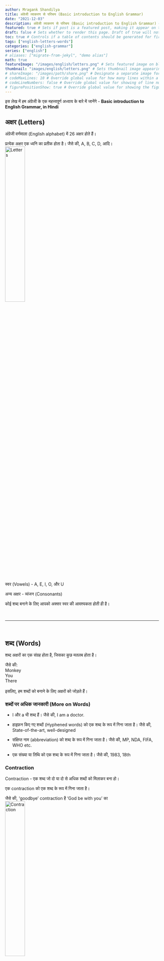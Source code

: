 ```yaml
---
author: Mragank Shandilya
title: अंग्रेजी व्याकरण से परिचय (Basic introduction to English Grammar) 
date: "2021-12-03"
description: अंग्रेजी व्याकरण से परिचय (Basic introduction to English Grammar) # Description used for search engine.
featured: true # Sets if post is a featured post, making it appear on the sidebar. A featured post won't be listed on the sidebar if it's the current page
draft: false # Sets whether to render this page. Draft of true will not be rendered.
toc: true # Controls if a table of contents should be generated for first-level links automatically.
tags: ["english-letters-words"]
categories: ["english-grammar"]
series: ["english"]
# aliases: ["migrate-from-jekyl", "demo alias"]
math: true
featureImage: "/images/english/letters.png" # Sets featured image on blog post.
thumbnail: "images/english/letters.png" # Sets thumbnail image appearing inside card on homepage. I will keep it the same as featureImage.
# shareImage: "/images/path/share.png" # Designate a separate image for social media sharing.
# codeMaxLines: 10 # Override global value for how many lines within a code block before auto-collapsing.
# codeLineNumbers: false # Override global value for showing of line numbers within code block.
# figurePositionShow: true # Override global value for showing the figure label.
---
```


इस लेख में हम अंग्रेजी के एक महत्त्वपूर्ण अध्याय के बारे में जानेंगे - <strong>Basic introduction to English Grammar, in Hindi</strong>

## अक्षर (Letters)

अंग्रेजी वर्णमाला (English alphabet) में 26 अक्षर होते हैं।

प्रत्येक अक्षर एक ध्वनि का प्रतीक होता है। जैसे की, A, B, C, D, आदि। <br>
<img src="../../../images/english/letters.png" alt="Letters" style="width:36%;height:36%;">

स्वर (Vowels) - A, E, I, O, और U

अन्य अक्षर - व्यंजन (Consonants)

कोई शब्द बनाने के लिए आपको अक्सर स्वर की आवश्यकता होती ही है।

<br><hr><br>

## शब्द (Words)

शब्द अक्षरों का एक संग्रह होता है, जिसका कुछ मतलब होता है।

जैसे की: <br>
Monkey <br>
You <br>
There <br><br>
इसलिए, हम शब्दों को बनाने के लिए अक्षरों को जोड़ते हैं।

### शब्दों पर अधिक जानकारी (More on Words)

* I और a भी शब्द हैं। 
जैसे की, I am a doctor. 

* हाइफ़न किए गए शब्दों (Hyphened words) को एक शब्द के रूप में गिना जाता है।
जैसे की, State-of-the-art, well-designed

* संक्षिप्त नाम (abbreviation) को शब्द के रूप में गिना जाता है। 
जैसे की, MP, NDA, FIFA, WHO etc.

* एक संख्या या तिथि को एक शब्द के रूप में गिना जाता है। 
जैसे की, 1983, 18th

### Contraction

Contraction - एक शब्द जो दो या दो से अधिक शब्दों को मिलाकर बना हो।

एक contraction को एक शब्द के रूप में गिना जाता है।

जैसे की, ‘goodbye’ contraction है ‘God be with you’ का <br>
<img src="../../../images/english/goodbye.png" alt="Contraction" style="width:36%;height:36%;">

Contraction के कुछ अन्य उदाहरण:<br>
<pre> I'm - I am    I'll - I will/shall    we're - we are    they're - they are</pre>
<pre> he's - he is/he has    he'll - he will    he'd - he had/would </pre>
<pre> isn't - is not    aren't - are not</pre>
<pre> won't - will not    can't - can not    shan't - shall not</pre>
<pre> it's = it is / it has</pre>

### विभिन्न प्रकार के शब्द (Different types of words)

शब्दों को उनके कार्य के अनुसार विभिन्न वर्गों में बांटा गया है। इन वर्गों को <strong>शब्दभेद (parts of speech)</strong> कहा जाता है।

शब्दों के 8 वर्ग हैं: <br>
संज्ञा (noun), सर्वनाम (pronoun), विशेषण (adjective), क्रिया (verb), क्रिया विशेषण (adverb), पूर्वसर्ग (preposition), समुच्चयबोधक (conjunction), विस्मयादिबोधक (interjection)

कुछ आधुनिक व्याकरण की पुस्तकों में एक और वर्ग होता है - डिटर्मिनर्स (determiners) <br>
आर्टिकल, articles (a, an, the) भी निर्धारकों की श्रेणी में आते हैं।

Parts of Speech के बारे में और अधिक जानने के लिए, आप हमारा <a href="../parts-of-speech-english" title="Parts of Speech" class="mak-link">Parts of Speech का लेख पढ़ सकते हैं|</a> 

<br><hr><br>

## वाक्यांश, उपवाक्य या वाक्य (Phrase, Clause or Sentence)

शब्द भाषण या लेखन का एक अर्थपूर्ण तत्व होता है, जिसका इस्तेमाल वाक्यांश, उपवाक्य, या वाक्य बनाने के लिए दूसरे शब्दों के साथ किया जाता है (या कभी-कभी अकेले भी)।

जैसे की : <br>
Can you see the monkey over there? <br>
<img src="../../../images/english/monkey.png" alt="Sentence" style="width:36%;height:36%;">




